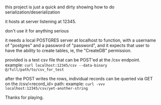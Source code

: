 this project is just a quick and dirty showing how to do serialization/deserialization

it hosts at server listening at 12345.

don't use it for anything serious

it needs a local POSTGRES server at localhost to function, with a username of "postgres" and a password of "password", and it expects that user to have the ability to create tables, ie, the "CreateDB" permission.

provided is a test csv file that can be POST'ed at the /csv endpoint.
example: ```curl localhost:12345/csv --data-binary @/full/path/to/csv_for_test```

after the POST writes the rows, individual records can be queried via GET on the /csv/<record_id> path:
example: ```curl -vvv localhost:12345/csv/yet-another-string```

Thanks for playing.
